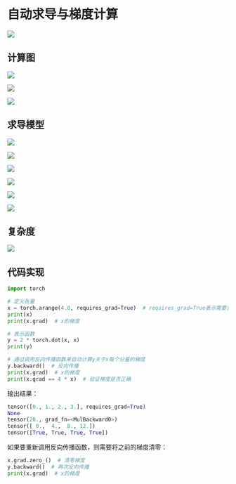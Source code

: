 # 自动求导与梯度计算

![](../images/dl/grad1.png)

## 计算图

![](../images/dl/grad2.png)

![](../images/dl/grad3.png)

![](../images/dl/grad4.png)

## 求导模型

![](../images/dl/grad5.png)

![](../images/dl/grad6.png)

![](../images/dl/grad7.png)

![](../images/dl/grad8.png)

![](../images/dl/grad9.png)

![](../images/dl/grad10.png)

## 复杂度

![](../images/dl/grad11.png)

## 代码实现

```python
import torch

# 定义张量
x = torch.arange(4.0, requires_grad=True)  # requires_grad=True表示需要求导
print(x)
print(x.grad)  # x的梯度

# 表示函数
y = 2 * torch.dot(x, x)
print(y)

# 通过调用反向传播函数来自动计算y关于x每个分量的梯度
y.backward()  # 反向传播
print(x.grad)  # x的梯度
print(x.grad == 4 * x)  # 验证梯度是否正确
```

输出结果：

```python
tensor([0., 1., 2., 3.], requires_grad=True)
None
tensor(28., grad_fn=<MulBackward0>)
tensor([ 0.,  4.,  8., 12.])
tensor([True, True, True, True])
```

如果要重新调用反向传播函数，则需要将之前的梯度清零：

```python
x.grad.zero_()  # 清零梯度
y.backward()  # 再次反向传播
print(x.grad)  # x的梯度
```
